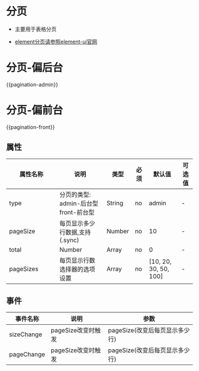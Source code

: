 # 分页

+ 主要用于表格分页

+ [element分页请参照element-ui官网](http://element-cn.eleme.io/#/zh-CN/component/pagination)

# 分页-偏后台

{{pagination-admin}}

# 分页-偏前台

{{pagination-front}}

## 属性

| <div style="width: 120px;">属性名称</div> | 说明 | 类型 | 必须 | 默认值 | 可选值 |
| ----- | ----- | ----- | ----- | ----- | ----- |
| type | 分页的类型: admin-后台型 front-前台型 | String | no | admin | - |
| pageSize | 每页显示多少行数据,支持(.sync) | Number | no | 10 | - |
| total | Number | Array | no | 0 | - |
| pageSizes | 每页显示行数选择器的选项设置 | Array | no | [10, 20, 30, 50, 100] | - |


## 事件

| 事件名称 | 说明 | 参数 |
| ----- | ----- | ----- |
| sizeChange | pageSize改变时触发 | pageSize(改变后每页显示多少行) |
| pageChange | pageSize改变时触发 | pageSize(改变后每页显示多少行) |

